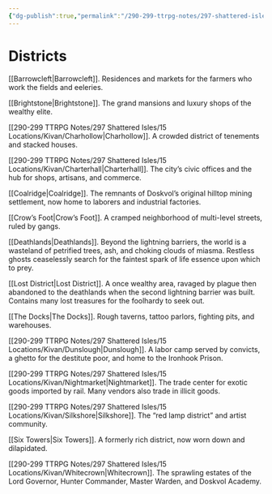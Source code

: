 ```yaml
---
{"dg-publish":true,"permalink":"/290-299-ttrpg-notes/297-shattered-isles/15-locations/kivan/kivan-districts/"}
---
```



# Districts

[[Barrowcleft\|Barrowcleft]]. Residences and markets for the farmers who work the fields and eeleries.

[[Brightstone\|Brightstone]]. The grand mansions and luxury shops of the wealthy elite.

[[290-299 TTRPG Notes/297 Shattered Isles/15 Locations/Kivan/Charhollow\|Charhollow]]. A crowded district of tenements and stacked houses.

[[290-299 TTRPG Notes/297 Shattered Isles/15 Locations/Kivan/Charterhall\|Charterhall]]. The city’s civic offices and the hub for shops, artisans, and commerce.

[[Coalridge\|Coalridge]]. The remnants of Doskvol’s original hilltop mining settlement, now home to laborers and industrial factories.

[[Crow’s Foot\|Crow’s Foot]]. A cramped neighborhood of multi-level streets, ruled by gangs.

[[Deathlands\|Deathlands]]. Beyond the lightning barriers, the world is a wasteland of petrified trees, ash, and choking clouds of miasma. Restless ghosts ceaselessly search for the faintest spark of life essence upon which to prey.

[[Lost District\|Lost District]]. A once wealthy area, ravaged by plague then abandoned to the deathlands when the second lightning barrier was built. Contains many lost treasures for the foolhardy to seek out.

[[The Docks\|The Docks]]. Rough taverns, tattoo parlors, fighting pits, and warehouses.

[[290-299 TTRPG Notes/297 Shattered Isles/15 Locations/Kivan/Dunslough\|Dunslough]]. A labor camp served by convicts, a ghetto for the destitute poor, and home to the Ironhook Prison.

[[290-299 TTRPG Notes/297 Shattered Isles/15 Locations/Kivan/Nightmarket\|Nightmarket]]. The trade center for exotic goods imported by rail. Many vendors also trade in illicit goods.

[[290-299 TTRPG Notes/297 Shattered Isles/15 Locations/Kivan/Silkshore\|Silkshore]]. The “red lamp district” and artist community.

[[Six Towers\|Six Towers]]. A formerly rich district, now worn down and dilapidated.

[[290-299 TTRPG Notes/297 Shattered Isles/15 Locations/Kivan/Whitecrown\|Whitecrown]]. The sprawling estates of the Lord Governor, Hunter Commander, Master Warden, and Doskvol Academy.